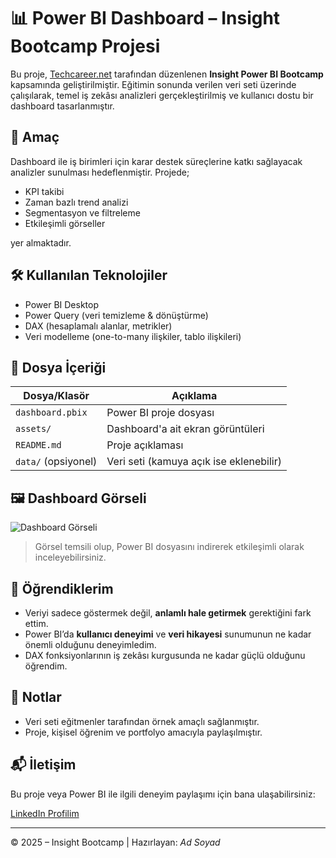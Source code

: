 # 📊 Power BI Dashboard – Insight Bootcamp Projesi

Bu proje, [Techcareer.net](https://techcareer.net) tarafından düzenlenen **Insight Power BI Bootcamp** kapsamında geliştirilmiştir. Eğitimin sonunda verilen veri seti üzerinde çalışılarak, temel iş zekâsı analizleri gerçekleştirilmiş ve kullanıcı dostu bir dashboard tasarlanmıştır.

## 🎯 Amaç

Dashboard ile iş birimleri için karar destek süreçlerine katkı sağlayacak analizler sunulması hedeflenmiştir. Projede;

- KPI takibi
- Zaman bazlı trend analizi
- Segmentasyon ve filtreleme
- Etkileşimli görseller

yer almaktadır.

## 🛠️ Kullanılan Teknolojiler

- Power BI Desktop
- Power Query (veri temizleme & dönüştürme)
- DAX (hesaplamalı alanlar, metrikler)
- Veri modelleme (one-to-many ilişkiler, tablo ilişkileri)

## 📁 Dosya İçeriği

| Dosya/Klasör | Açıklama |
|--------------|----------|
| `dashboard.pbix` | Power BI proje dosyası |
| `assets/` | Dashboard'a ait ekran görüntüleri |
| `README.md` | Proje açıklaması |
| `data/` (opsiyonel) | Veri seti (kamuya açık ise eklenebilir) |

## 🖼️ Dashboard Görseli

![Dashboard Görseli](./assets/dashboard-gorsel.png)

> Görsel temsili olup, Power BI dosyasını indirerek etkileşimli olarak inceleyebilirsiniz.

## 🧩 Öğrendiklerim

- Veriyi sadece göstermek değil, **anlamlı hale getirmek** gerektiğini fark ettim.
- Power BI’da **kullanıcı deneyimi** ve **veri hikayesi** sunumunun ne kadar önemli olduğunu deneyimledim.
- DAX fonksiyonlarının iş zekâsı kurgusunda ne kadar güçlü olduğunu öğrendim.

## 📌 Notlar

- Veri seti eğitmenler tarafından örnek amaçlı sağlanmıştır.
- Proje, kişisel öğrenim ve portfolyo amacıyla paylaşılmıştır.

## 📬 İletişim

Bu proje veya Power BI ile ilgili deneyim paylaşımı için bana ulaşabilirsiniz:

[LinkedIn Profilim](https://www.linkedin.com/in/senin-profilin)

---

© 2025 – Insight Bootcamp | Hazırlayan: *Ad Soyad*
